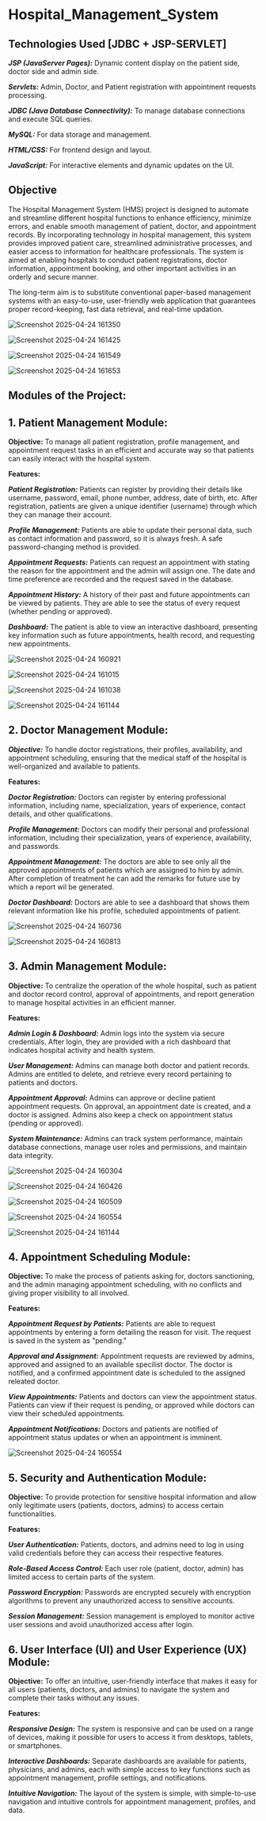 # Hospital_Management_System

## Technologies Used [JDBC + JSP-SERVLET]
  **_JSP (JavaServer Pages):_** Dynamic content display on the patient side, doctor side and admin side.
  
  **_Servlets:_** Admin, Doctor, and Patient registration with appointment requests processing.
  
  **_JDBC (Java Database Connectivity):_** To manage database connections and execute SQL queries.
  
  **_MySQL:_** For data storage and management.
  
  **_HTML/CSS:_** For frontend design and layout.
  
  **_JavaScript:_** For interactive elements and dynamic updates on the UI.


## Objective 
The Hospital Management System (HMS) project is designed to automate and streamline different hospital functions to enhance efficiency, minimize errors, and enable smooth management of patient, doctor, and appointment records. By incorporating technology in hospital management, this system provides improved patient care, streamlined administrative processes, and easier access to information for healthcare professionals. The system is aimed at enabling hospitals to conduct patient registrations, doctor information, appointment booking, and other important activities in an orderly and secure manner.

The long-term aim is to substitute conventional paper-based management systems with an easy-to-use, user-friendly web application that guarantees proper record-keeping, fast data retrieval, and real-time updation.

![Screenshot 2025-04-24 161350](https://github.com/user-attachments/assets/14923233-cbd7-4106-b6db-c00961c7a712)

![Screenshot 2025-04-24 161425](https://github.com/user-attachments/assets/1b4a9fe9-3ac6-4e90-97a0-b2518d84c602)

![Screenshot 2025-04-24 161549](https://github.com/user-attachments/assets/bd4041a1-a284-4e57-9816-3ed202b53f7b)

![Screenshot 2025-04-24 161653](https://github.com/user-attachments/assets/fcacc53b-558a-4af4-8d49-30cf444087a7)


## Modules of the Project:

## 1. Patient Management Module:
**Objective:**
To manage all patient registration, profile management, and appointment request tasks in an efficient and accurate way so that patients can easily interact with the hospital system.

**Features:**

   **_Patient Registration:_** Patients can register by providing their details like username, password, email, phone number, address, date of birth, etc. After registration, patients are given a unique identifier (username) through which they can manage their account.

   **_Profile Management:_** Patients are able to update their personal data, such as contact information and password, so it is always fresh. A safe password-changing method is provided.

   **_Appointment Requests:_** Patients can request an appointment with stating the reason for the appointment and the admin will assign one. The date and time preference are recorded and the request saved in the database.

   **_Appointment History:_** A history of their past and future appointments can be viewed by patients. They are able to see the status of every request (whether pending or approved).

   **_Dashboard:_** The patient is able to view an interactive dashboard, presenting key information such as future appointments, health record, and requesting new appointments.

![Screenshot 2025-04-24 160921](https://github.com/user-attachments/assets/619c7764-e8ea-4aa8-8757-9823118cbe9d)

![Screenshot 2025-04-24 161015](https://github.com/user-attachments/assets/f0a0c1b1-7ed5-42a0-9b00-eb8b529fcb34)

![Screenshot 2025-04-24 161038](https://github.com/user-attachments/assets/18e45638-ceb6-479e-9e54-c86b5779e421)

![Screenshot 2025-04-24 161144](https://github.com/user-attachments/assets/e90b2c41-2ac9-428b-8ba8-3608677997c6)


## 2. Doctor Management Module:
**_Objective:_**
To handle doctor registrations, their profiles, availability, and appointment scheduling, ensuring that the medical staff of the hospital is well-organized and available to patients.

**Features:**

**_Doctor Registration:_** Doctors can register by entering professional information, including name, specialization, years of experience, contact details, and other qualifications.

**_Profile Management:_** Doctors can modify their personal and professional information, including their specialization, years of experience, availability, and passwords.

**_Appointment Management:_** The doctors are able to see only all the approved appointments of patients which are assigned to him by admin. After completion of treatment he can add the remarks for future use by which a report wil be generated.

**_Doctor Dashboard:_** Doctors are able to see a dashboard that shows them relevant information like his profile, scheduled appointments of patient.

![Screenshot 2025-04-24 160736](https://github.com/user-attachments/assets/3a236588-e21a-4c8a-884b-98614e32b26e)

![Screenshot 2025-04-24 160813](https://github.com/user-attachments/assets/8bc5be76-7073-4872-9335-ea63f6912a3c)



## 3. Admin Management Module:
**Objective:**
To centralize the operation of the whole hospital, such as patient and doctor record control, approval of appointments, and report generation to manage hospital activities in an efficient manner.

**Features:**

**_Admin Login & Dashboard:_** Admin logs into the system via secure credentials. After login, they are provided with a rich dashboard that indicates hospital activity and health system.

**_User Management:_** Admins can manage both doctor and patient records. Admins are entitled to delete, and retrieve every record pertaining to patients and doctors.

**_Appointment Approval:_** Admins can approve or decline patient appointment requests. On approval, an appointment date is created, and a doctor is assigned. Admins also keep a check on appointment status (pending or approved).

**_System Maintenance:_** Admins can track system performance, maintain database connections, manage user roles and permissions, and maintain data integrity.

![Screenshot 2025-04-24 160304](https://github.com/user-attachments/assets/3d1f3cf1-8f8d-4274-98eb-b0958bd81a1b)

![Screenshot 2025-04-24 160426](https://github.com/user-attachments/assets/cbdb9bef-9aaf-473d-a411-c6e5887704c4)

![Screenshot 2025-04-24 160509](https://github.com/user-attachments/assets/8f41c349-bcbc-438a-b88d-394de9640adf)

![Screenshot 2025-04-24 160554](https://github.com/user-attachments/assets/89de47db-640f-42b4-8b8b-d220e89f29de)

![Screenshot 2025-04-24 161144](https://github.com/user-attachments/assets/e90b2c41-2ac9-428b-8ba8-3608677997c6)


## 4. Appointment Scheduling Module:
**Objective:**
To make the process of patients asking for, doctors sanctioning, and the admin managing appointment scheduling, with no conflicts and giving proper visibility to all involved.

**Features:**

**_Appointment Request by Patients:_** Patients are able to request appointments by entering a form detailing the reason for visit. The request is saved in the system as "pending."

**_Approval and Assignment:_** Appointment requests are reviewed by admins, approved and assigned to an available specilist doctor. The doctor is notified, and a confirmed appointment date is scheduled to the assigned releated doctor.

**_View Appointments:_** Patients and doctors can view the appointment status. Patients can view if their request is pending, or approved while doctors can view their scheduled appointments.

**_Appointment Notifications:_** Doctors and patients are notified of appointment status updates or when an appointment is imminent.

![Screenshot 2025-04-24 160554](https://github.com/user-attachments/assets/d5982e2c-7adc-4602-8138-e73e0d90a801)


## 5. Security and Authentication Module:
**Objective:**
To provide protection for sensitive hospital information and allow only legitimate users (patients, doctors, admins) to access certain functionalities.

**Features:**

**_User Authentication:_** Patients, doctors, and admins need to log in using valid credentials before they can access their respective features.

**_Role-Based Access Control:_** Each user role (patient, doctor, admin) has limited access to certain parts of the system.

**_Password Encryption:_** Passwords are encrypted securely with encryption algorithms to prevent any unauthorized access to sensitive accounts.

**_Session Management:_** Session management is employed to monitor active user sessions and avoid unauthorized access after login.

## 6. User Interface (UI) and User Experience (UX) Module:
**Objective:**
To offer an intuitive, user-friendly interface that makes it easy for all users (patients, doctors, and admins) to navigate the system and complete their tasks without any issues.

**Features:**

**_Responsive Design:_** The system is responsive and can be used on a range of devices, making it possible for users to access it from desktops, tablets, or smartphones.

**_Interactive Dashboards:_** Separate dashboards are available for patients, physicians, and admins, each with simple access to key functions such as appointment management, profile settings, and notifications.

**_Intuitive Navigation:_** The layout of the system is simple, with simple-to-use navigation and intuitive controls for appointment management, profiles, and data.
